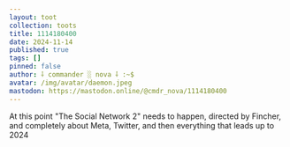 ```yaml
---
layout: toot
collection: toots
title: 1114180400
date: 2024-11-14
published: true
tags: []
pinned: false
author: ⸸ commander ░ nova ⸸ :~$
avatar: /img/avatar/daemon.jpeg
mastodon: https://mastodon.online/@cmdr_nova/1114180400
---
```


At this point "The Social Network 2" needs to happen, directed by Fincher, and completely about Meta, Twitter, and then everything that leads up to 2024
